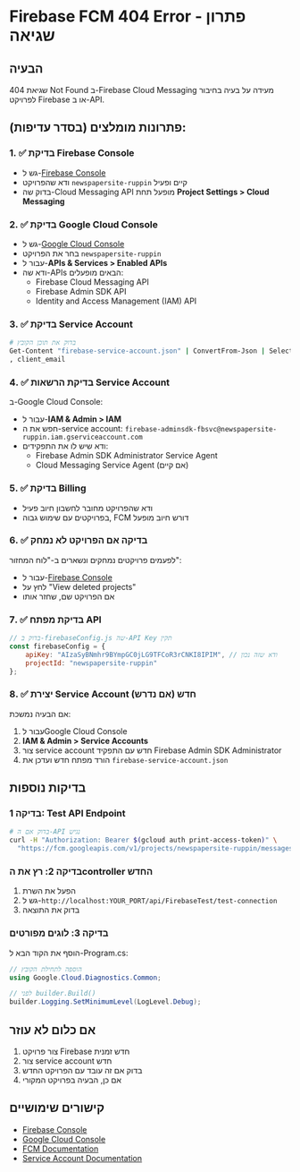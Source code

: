 # Firebase FCM 404 Error - פתרון שגיאה

## הבעיה
שגיאת 404 Not Found ב-Firebase Cloud Messaging מעידה על בעיה בחיבור לפרויקט Firebase או ב-API.

## פתרונות מומלצים (בסדר עדיפות):

### 1. ✅ בדיקת Firebase Console
- גש ל-[Firebase Console](https://console.firebase.google.com/)
- ודא שהפרויקט `newspapersite-ruppin` קיים ופעיל
- בדוק שה-Cloud Messaging API מופעל תחת **Project Settings > Cloud Messaging**

### 2. ✅ בדיקת Google Cloud Console
- גש ל-[Google Cloud Console](https://console.cloud.google.com/)
- בחר את הפרויקט `newspapersite-ruppin`
- עבור ל-**APIs & Services > Enabled APIs**
- ודא שה-APIs הבאים מופעלים:
  - Firebase Cloud Messaging API
  - Firebase Admin SDK API
  - Identity and Access Management (IAM) API

### 3. ✅ בדיקת Service Account
```bash
# בדוק את תוכן הקובץ
Get-Content "firebase-service-account.json" | ConvertFrom-Json | Select-Object 
, client_email
```

### 4. ✅ בדיקת הרשאות Service Account
ב-Google Cloud Console:
- עבור ל-**IAM & Admin > IAM**
- חפש את ה-service account: `firebase-adminsdk-fbsvc@newspapersite-ruppin.iam.gserviceaccount.com`
- ודא שיש לו את התפקידים:
  - Firebase Admin SDK Administrator Service Agent
  - Cloud Messaging Service Agent (אם קיים)

### 5. ✅ בדיקת Billing
- ודא שהפרויקט מחובר לחשבון חיוב פעיל
- בפרויקטים עם שימוש גבוה, FCM דורש חיוב מופעל

### 6. ✅ בדיקה אם הפרויקט לא נמחק
לפעמים פרויקטים נמחקים ונשארים ב-"לוח המחזור":
- עבור ל-[Firebase Console](https://console.firebase.google.com/)
- לחץ על "View deleted projects"
- אם הפרויקט שם, שחזר אותו

### 7. ✅ בדיקת מפתח API
```javascript
// בדוק ב-firebaseConfig.js שה-API Key תקין
const firebaseConfig = {
    apiKey: "AIzaSyBNmhr9BYmpGC0jLG9TFCoR3rCNKI8IPIM", // ודא שזה נכון
    projectId: "newspapersite-ruppin"
};
```

### 8. ✅ יצירת Service Account חדש (אם נדרש)
אם הבעיה נמשכת:
1. עבור לGoogle Cloud Console
2. **IAM & Admin > Service Accounts**
3. צור service account חדש עם התפקיד Firebase Admin SDK Administrator
4. הורד מפתח חדש ועדכן את `firebase-service-account.json`

## בדיקות נוספות

### בדיקה 1: Test API Endpoint
```bash
# בדוק אם ה-API נגיש
curl -H "Authorization: Bearer $(gcloud auth print-access-token)" \
  "https://fcm.googleapis.com/v1/projects/newspapersite-ruppin/messages:send"
```

### בדיקה 2: רץ את הcontroller החדש
1. הפעל את השרת
2. גש ל-`http://localhost:YOUR_PORT/api/FirebaseTest/test-connection`
3. בדוק את התוצאה

### בדיקה 3: לוגים מפורטים
הוסף את הקוד הבא ל-Program.cs:
```csharp
// הוספה לתחילת הקובץ
using Google.Cloud.Diagnostics.Common;

// לפני builder.Build()
builder.Logging.SetMinimumLevel(LogLevel.Debug);
```

## אם כלום לא עוזר
1. צור פרויקט Firebase חדש זמנית
2. צור service account חדש
3. בדוק אם זה עובד עם הפרויקט החדש
4. אם כן, הבעיה בפרויקט המקורי

## קישורים שימושיים
- [Firebase Console](https://console.firebase.google.com/)
- [Google Cloud Console](https://console.cloud.google.com/)
- [FCM Documentation](https://firebase.google.com/docs/cloud-messaging)
- [Service Account Documentation](https://cloud.google.com/iam/docs/service-accounts)
